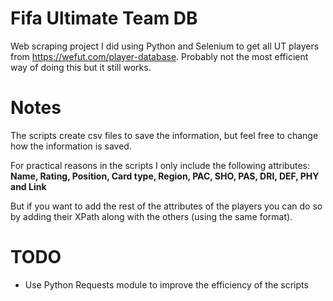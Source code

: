 # Fifa Ultimate Team DB
Web scraping project I did using Python and Selenium to get all UT players from https://wefut.com/player-database. Probably not the most efficient way of doing this but it still works.

# Notes
The scripts create csv files to save the information, but feel free to change how the information is saved.

For practical reasons in the scripts I only include the following attributes: **Name,	Rating,	Position,	Card type,	Region,	PAC,	SHO,	PAS, DRI,	DEF,	PHY and	Link**

But if you want to add the rest of the attributes of the players you can do so by adding their XPath along with the others (using the same format).

# TODO
- Use Python Requests module to improve the efficiency of the scripts
